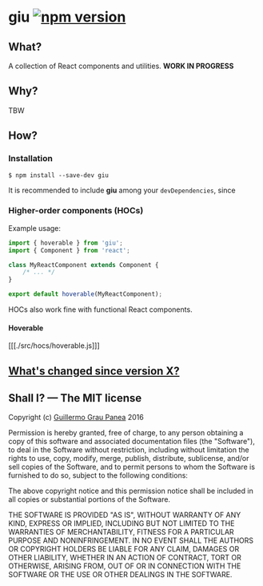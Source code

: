# giu [![npm version](https://img.shields.io/npm/v/boilerplate.svg)](https://www.npmjs.com/package/boilerplate)

## What?

A collection of React components and utilities.
**WORK IN PROGRESS**

## Why?

TBW


## How?

### Installation

```
$ npm install --save-dev giu
```

It is recommended to include **giu** among your `devDependencies`, since 


### Higher-order components (HOCs)

Example usage:

```js
import { hoverable } from 'giu';
import { Component } from 'react';

class MyReactComponent extends Component {
    /* ... */
}

export default hoverable(MyReactComponent);
```

HOCs also work fine with functional React components.

#### Hoverable

[[[./src/hocs/hoverable.js]]]


## [What's changed since version X?](https://github.com/guigrpa/mady/blob/master/CHANGELOG.md)


## Shall I? — The MIT license

Copyright (c) [Guillermo Grau Panea](https://github.com/guigrpa) 2016

Permission is hereby granted, free of charge, to any person obtaining a copy
of this software and associated documentation files (the "Software"), to deal
in the Software without restriction, including without limitation the rights
to use, copy, modify, merge, publish, distribute, sublicense, and/or sell
copies of the Software, and to permit persons to whom the Software is
furnished to do so, subject to the following conditions:

The above copyright notice and this permission notice shall be included in all
copies or substantial portions of the Software.

THE SOFTWARE IS PROVIDED "AS IS", WITHOUT WARRANTY OF ANY KIND, EXPRESS OR
IMPLIED, INCLUDING BUT NOT LIMITED TO THE WARRANTIES OF MERCHANTABILITY,
FITNESS FOR A PARTICULAR PURPOSE AND NONINFRINGEMENT. IN NO EVENT SHALL THE
AUTHORS OR COPYRIGHT HOLDERS BE LIABLE FOR ANY CLAIM, DAMAGES OR OTHER
LIABILITY, WHETHER IN AN ACTION OF CONTRACT, TORT OR OTHERWISE, ARISING FROM,
OUT OF OR IN CONNECTION WITH THE SOFTWARE OR THE USE OR OTHER DEALINGS IN THE
SOFTWARE.
